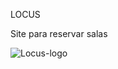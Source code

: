 LOCUS

Site para reservar salas

![Locus-logo](https://github.com/artur-vinicius/Projeto---ICS/assets/93359952/99f0dbe3-4a56-4ebe-8255-32daa51b03aa)
